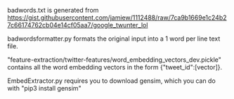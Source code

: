 badwords.txt is generated from https://gist.githubusercontent.com/jamiew/1112488/raw/7ca9b1669e1c24b27c66174762cb04e14cf05aa7/google_twunter_lol

badwordsformatter.py formats the original input into a 1 word per line text file.


"feature-extraction/twitter-features/word_embedding_vectors_dev.pickle" contains all the word embedding vectors in the form {"tweet_id":[vector]}. 


EmbedExtractor.py requires you to download gensim, which you can do with "pip3 install gensim"
